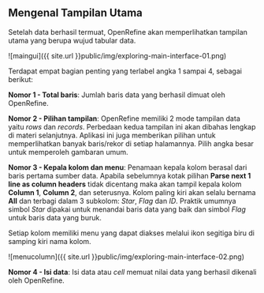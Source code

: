 Mengenal Tampilan Utama
-----------------------

Setelah data berhasil termuat, OpenRefine akan memperlihatkan tampilan utama yang berupa wujud tabular data.

![maingui]({{ site.url }}public/img/exploring-main-interface-01.png)

Terdapat empat bagian penting yang terlabel angka 1 sampai 4, sebagai berikut:

**Nomor 1 - Total baris**: Jumlah baris data yang berhasil dimuat oleh OpenRefine.

**Nomor 2 - Pilihan tampilan**: OpenRefine memiliki 2 mode tampilan data yaitu *rows* dan *records*. Perbedaan kedua tampilan ini akan dibahas lengkap di materi selanjutnya. Aplikasi ini juga memberikan pilihan untuk memperlihatkan banyak baris/rekor di setiap halamannya. Pilih angka besar untuk memperoleh gambaran umum.

**Nomor 3 - Kepala kolom dan menu**: Penamaan kepala kolom berasal dari baris pertama sumber data. Apabila sebelumnya kotak pilihan **Parse next 1 line as column headers** tidak dicentang maka akan tampil kepala kolom **Column 1**, **Column 2**, dan seterusnya. Kolom paling kiri akan selalu bernama **All** dan terbagi dalam 3 subkolom: *Star*, *Flag* dan *ID*. Praktik umumnya simbol *Star* dipakai untuk menandai baris data yang baik dan simbol *Flag* untuk baris data yang buruk.

Setiap kolom memiliki menu yang dapat diakses melalui ikon segitiga biru di samping kiri nama kolom.

![menucolumn]({{ site.url }}public/img/exploring-main-interface-02.png)

**Nomor 4 - Isi data**: Isi data atau *cell* memuat nilai data yang berhasil dikenali oleh OpenRefine.